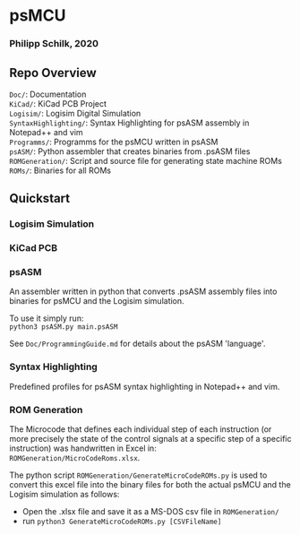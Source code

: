 # psMCU
### Philipp Schilk, 2020

## Repo Overview
`Doc/`: Documentation  
`KiCad/`: KiCad PCB Project  
`Logisim/`: Logisim Digital Simulation  
`SyntaxHighlighting/`: Syntax Highlighting for psASM assembly in Notepad++ and vim  
`Programms/`: Programms for the psMCU written in psASM  
`psASM/`: Python assembler that creates binaries from .psASM files  
`ROMGeneration/`: Script and source file for generating state machine ROMs  
`ROMs/`: Binaries for all ROMs  

## Quickstart

### Logisim Simulation

### KiCad PCB

### psASM
An assembler written in python that converts .psASM assembly files
into binaries for psMCU and the Logisim simulation.  

To use it simply run:  
`python3 psASM.py main.psASM`

See `Doc/ProgrammingGuide.md` for details about the psASM 'language'.


### Syntax Highlighting 
Predefined profiles for psASM syntax highlighting in Notepad++ and vim.

### ROM Generation
The Microcode that defines each individual step of each instruction (or
more precisely the state of the control signals at a specific step of 
a specific instruction) was handwritten in Excel in:   
`ROMGeneration/MicroCodeRoms.xlsx`.

The python script `ROMGeneration/GenerateMicroCodeROMs.py` is used to  
convert this excel file into the binary files for both the actual
psMCU and the Logisim simulation as follows:  

 - Open the .xlsx file and save it as a MS-DOS csv file in `ROMGeneration/`
 - run `python3 GenerateMicroCodeROMs.py [CSVFileName]` 
